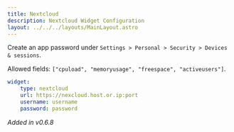```yaml
---
title: Nextcloud
description: Nextcloud Widget Configuration
layout: ../../../layouts/MainLayout.astro
---
```


Create an app password under `Settings > Personal > Security > Devices & sessions`.

Allowed fields: `["cpuload", "memoryusage", "freespace", "activeusers"]`.

```yaml
widget:
    type: nextcloud
    url: https://nexcloud.host.or.ip:port
    username: username
    password: password
```

*Added in v0.6.8*
